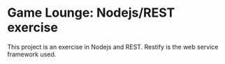 # Game Lounge: Nodejs/REST exercise

This project is an exercise in Nodejs and REST.
Restify is the web service framework used.